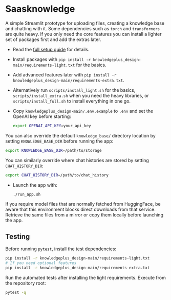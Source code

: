 # Saasknowledge

A simple Streamlit prototype for uploading files, creating a knowledge base and chatting with it. Some dependencies such as `torch` and `transformers` are quite heavy. If you only need the core features you can install a lighter set of packages first and add the extras later.

* Read the [full setup guide](knowledgeplus_design-main/README.md) for details.
* Install packages with `pip install -r knowledgeplus_design-main/requirements-light.txt` for the basics.
* Add advanced features later with `pip install -r knowledgeplus_design-main/requirements-extra.txt`.
* Alternatively run `scripts/install_light.sh` for the basics, `scripts/install_extra.sh` when you need the heavy libraries, or `scripts/install_full.sh` to install everything in one go.
* Copy `knowledgeplus_design-main/.env.example` to `.env` and set the OpenAI key before starting:

  ```bash
  export OPENAI_API_KEY=your_api_key
  ```

You can also override the default `knowledge_base/` directory location by setting `KNOWLEDGE_BASE_DIR` before running the app:

  ```bash
  export KNOWLEDGE_BASE_DIR=/path/to/storage
  ```

You can similarly override where chat histories are stored by setting
`CHAT_HISTORY_DIR`:

  ```bash
  export CHAT_HISTORY_DIR=/path/to/chat_history
  ```

* Launch the app with:

  ```bash
  ./run_app.sh
  ```

If you require model files that are normally fetched from HuggingFace, be aware
that this environment blocks direct downloads from that service. Retrieve the
same files from a mirror or copy them locally before launching the app.

## Testing

Before running `pytest`, install the test dependencies:

```bash
pip install -r knowledgeplus_design-main/requirements-light.txt
# If you need optional features
pip install -r knowledgeplus_design-main/requirements-extra.txt
```

Run the automated tests after installing the light requirements. Execute from the
repository root:

```bash
pytest -q
```


